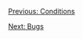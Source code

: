 [Previous: Conditions](../Lesson-07-Conditions/README.md)



[Next: Bugs](../Lesson-09-Bugs/README.md)